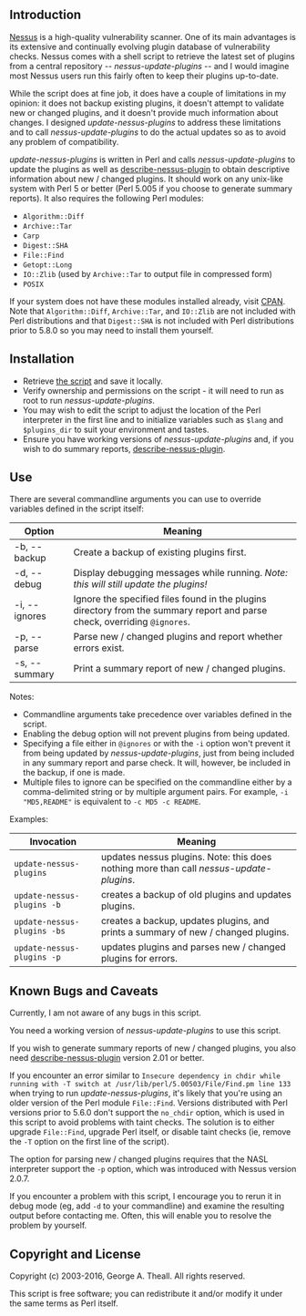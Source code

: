 ## Introduction

[Nessus](http://www.tenable.com/products/nessus-vulnerability-scanner) is a high-quality vulnerability scanner.  One of its main advantages is its extensive and continually evolving plugin database of vulnerability checks.  Nessus comes with a shell script to retrieve the latest set of plugins from a central repository -- *nessus-update-plugins* -- and I would imagine most Nessus users run this fairly often to keep their plugins up-to-date.

While the script does at fine job, it does have a couple of limitations in my opinion: it does not backup existing plugins, it doesn't attempt to validate new or changed plugins, and it doesn't provide much information about changes.  I designed *update-nessus-plugins* to address these limitations and to call *nessus-update-plugins* to do the actual updates so as to avoid any problem of compatibility.

*update-nessus-plugins* is written in Perl and calls *nessus-update-plugins* to update the plugins as well as [describe-nessus-plugin](https://github.com/gatheall/describe-nessus-plugin/) to obtain descriptive information about new / changed plugins.  It should work on any unix-like system with Perl 5 or better (Perl 5.005 if you choose to generate summary reports).  It also requires the following Perl modules:

* `Algorithm::Diff`
* `Archive::Tar`
* `Carp`
* `Digest::SHA`
* `File::Find`
* `Getopt::Long`
* `IO::Zlib` (used by `Archive::Tar` to output file in compressed form)
* `POSIX`

If your system does not have these modules installed already, visit [CPAN](http://search.cpan.org/). Note that `Algorithm::Diff`, `Archive::Tar`, and `IO::Zlib` are not included with Perl distributions and that `Digest::SHA` is not included with Perl distributions prior to 5.8.0 so you may need to install them yourself.


## Installation</H3>

* Retrieve [the script](update-nessus-plugins) and save it locally.
* Verify ownership and permissions on the script - it will need to run as root to run *nessus-update-plugins*.
* You may wish to edit the script to adjust the location of the Perl interpreter in the first line and to initialize variables such as `$lang` and `$plugins_dir` to suit your environment and tastes.
* Ensure you have working versions of *nessus-update-plugins* and, if you wish to do summary reports, [describe-nessus-plugin](https://github.com/gatheall/describe-nessus-plugin/).


## Use</H3>

There are several commandline arguments you can use to override variables defined in the script itself:

| Option | Meaning |
| ------ | ------- |
| -b, --backup | Create a backup of existing plugins first. |
| -d, --debug | Display debugging messages while running.  *Note: this will still update the plugins!* |
| -i, --ignores | Ignore the specified files found in the plugins directory from the summary report and parse check, overriding `@ignores`. |
| -p, --parse | Parse new / changed plugins and report whether errors exist. |
| -s, --summary | Print a summary report of new / changed plugins. |


Notes:

* Commandline arguments take precedence over variables defined in the script.
* Enabling the debug option will not prevent plugins from being updated.
* Specifying a file either in `@ignores` or with the `-i` option won't prevent it from being updated by *nessus-update-plugins*, just from being included in any summary report and parse check. It will, however, be included in the backup, if one is made.
* Multiple files to ignore can be specified on the commandline either by a comma-delimited string or by multiple argument pairs. For example, `-i "MD5,README"` is equivalent to `-c MD5 -c README`.


Examples:

| Invocation | Meaning |
| ---------- | ------- |
| `update-nessus-plugins` | updates nessus plugins. Note: this does nothing more than call *nessus-update-plugins*. |
| `update-nessus-plugins -b` | creates a backup of old plugins and updates plugins. |
| `update-nessus-plugins -bs` | creates a backup, updates plugins, and prints a summary of new / changed plugins. |
| `update-nessus-plugins -p` | updates plugins and parses new / changed plugins for errors. |


## Known Bugs and Caveats</H3>

Currently, I am not aware of any bugs in this script.

You need a working version of *nessus-update-plugins* to use this script.

If you wish to generate summary reports of new / changed plugins, you also need [describe-nessus-plugin](https://github.com/gatheall/describe-nessus-plugin/) version 2.01 or better.

If you encounter an error similar to `Insecure dependency in chdir while running with -T switch at /usr/lib/perl/5.00503/File/Find.pm line 133` when trying to run *update-nessus-plugins*, it's likely that you're using an older version of the Perl module `File::Find`.  Versions distributed with Perl versions prior to 5.6.0 don't support the `no_chdir` option, which is used in this script to avoid problems with taint checks.  The solution is to either upgrade `File::Find`, upgrade Perl itself, or disable taint checks (ie, remove the `-T` option on the first line of the script).

The option for parsing new / changed plugins requires that the NASL interpreter support the `-p` option, which was introduced with Nessus version 2.0.7.

If you encounter a problem with this script, I encourage you to rerun it in debug mode (eg, add `-d` to your commandline) and examine the resulting output before contacting me.  Often, this will enable you to resolve the problem by yourself.


## Copyright and License

Copyright (c) 2003-2016, George A. Theall.
All rights reserved.

This script is free software; you can redistribute it and/or modify it under the same terms as Perl itself.
